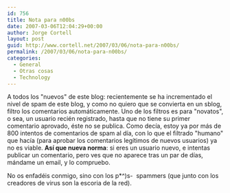 ```yaml
---
id: 756
title: Nota para n00bs
date: 2007-03-06T12:04:29+00:00
author: Jorge Cortell
layout: post
guid: http://www.cortell.net/2007/03/06/nota-para-n00bs/
permalink: /2007/03/06/nota-para-n00bs/
categories:
  - General
  - Otras cosas
  - Technology
---
```

A todos los "nuevos" de este blog: recientemente se ha incrementado el nivel de spam de este blog, y como no quiero que se convierta en un sblog, filtro los comentarios automáticamente. Uno de los filtros es para "novatos", o sea, un usuario recién registrado, hasta que no tiene su primer comentario aprovado, éste no se publica. Como decí­a, estoy ya por más de 800 intentos de comentarios de spam al dí­a, con lo que el filtrado "humano" que hací­a (para aprobar los comentarios legí­timos de nuevos usuarios) ya no es viable. **Así­ que nueva norma**: si eres un usuario nuevo, e intentas publicar un comentario, pero ves que no aparece tras un par de dí­as, mándame un email, y lo compruebo.

No os enfadéis conmigo, sino con los p*^)s-  spammers (que junto con los creadores de virus son la escoria de la red).